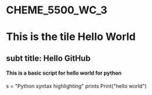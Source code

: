 # CHEME_5500_WC_3
# This is the tile Hello World
## subt title: Hello GitHub
#### This is a basic script for hello world for python


s = "Python syntax highlighting"
prints
Print("hello world")
